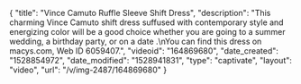 {
    "title": "Vince Camuto Ruffle Sleeve Shift Dress",
    "description": "This charming Vince Camuto shift dress suffused with contemporary style and energizing color will be a good choice whether you are going to a summer wedding, a birthday party, or on a date .\nYou can find this dress on macys.com,   Web ID 6059407.",
    "videoid": "164869680",
    "date_created": "1528854972",
    "date_modified": "1528941831",
    "type": "captivate",
    "layout": "video",
    "url": "\/v\/img-2487\/164869680"
}